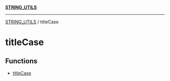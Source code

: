 [**STRING_UTILS**](../README.md)

***

[STRING_UTILS](../README.md) / titleCase

# titleCase

## Functions

- [titleCase](functions/titleCase.md)
